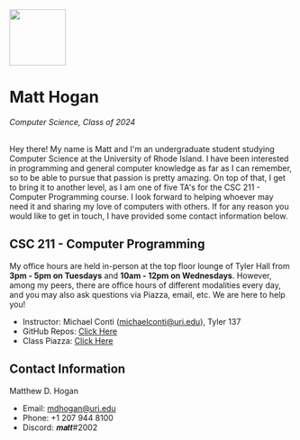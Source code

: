 <img src="https://upload.wikimedia.org/wikipedia/commons/thumb/c/cd/University_of_Rhode_Island_logo.svg/1280px-University_of_Rhode_Island_logo.svg.png" height="100px">
<h1>Matt Hogan</h1>
<i>Computer Science, Class of 2024</i><br><br>
<p>Hey there! My name is Matt and I'm an undergraduate student studying Computer Science at the University of Rhode Island.
I have been interested in programming and general computer knowledge as far as I can remember, so to be able to pursue that passion is pretty amazing.
On top of that, I get to bring it to another level, as I am one of five TA's for the CSC 211 - Computer Programming course.
I look forward to helping whoever may need it and sharing my love of computers with others.
If for any reason you would like to get in touch, I have provided some contact information below.</p>

<h2>CSC 211 - Computer Programming</h2>

<p>My office hours are held in-person at the top floor lounge of Tyler Hall from <b>3pm - 5pm on Tuesdays</b> and <b>10am - 12pm on Wednesdays</b>.
However, among my peers, there are office hours of different modalities every day, and you may also ask questions via Piazza, email, etc.
We are here to help you!

- Instructor: Michael Conti (michaelconti@uri.edu), Tyler 137<br>
- GitHub Repos: <a href="https://github.com/mikeconti/csc211-spring2022" target="_blank">Click Here</a><br>
- Class Piazza: <a href="https://piazza.com/class/kyug9la17wp5s6" target="_blank">Click Here</a><br>

<h2>Contact Information</h2>

<p>Matthew D. Hogan</p>

- Email: mdhogan@uri.edu
- Phone: +1 207 944 8100
- Discord: 𝒎𝒂𝒕𝒕#2002
